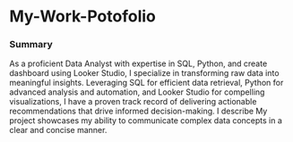 # My-Work-Potofolio

### Summary
As a proficient Data Analyst with expertise in SQL, Python, and create dashboard using Looker Studio, I specialize in transforming raw data into meaningful insights. Leveraging SQL for efficient data retrieval, Python for advanced analysis and automation, and Looker Studio for compelling visualizations, I have a proven track record of delivering actionable recommendations that drive informed decision-making. I describe My project showcases my ability to communicate complex data concepts in a clear and concise manner.
